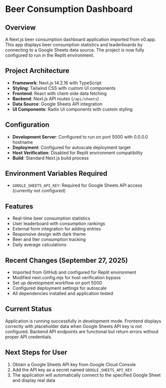 # Beer Consumption Dashboard

## Overview
A Next.js beer consumption dashboard application imported from v0.app. This app displays beer consumption statistics and leaderboards by connecting to a Google Sheets data source. The project is now fully configured to run in the Replit environment.

## Project Architecture
- **Framework**: Next.js 14.2.16 with TypeScript
- **Styling**: Tailwind CSS with custom UI components
- **Frontend**: React with client-side data fetching
- **Backend**: Next.js API routes (`/api/sheets`)
- **Data Source**: Google Sheets API integration
- **UI Components**: Radix UI components with custom styling

## Configuration
- **Development Server**: Configured to run on port 5000 with 0.0.0.0 hostname
- **Deployment**: Configured for autoscale deployment target
- **Host Verification**: Disabled for Replit environment compatibility
- **Build**: Standard Next.js build process

## Environment Variables Required
- `GOOGLE_SHEETS_API_KEY`: Required for Google Sheets API access (currently not configured)

## Features
- Real-time beer consumption statistics
- User leaderboard with consumption rankings
- External form integration for adding entries
- Responsive design with dark theme
- Beer and liter consumption tracking
- Daily average calculations

## Recent Changes (September 27, 2025)
- Imported from GitHub and configured for Replit environment
- Modified next.config.mjs for host verification bypass
- Set up development workflow on port 5000
- Configured deployment settings for autoscale
- All dependencies installed and application tested

## Current Status
Application is running successfully in development mode. Frontend displays correctly with placeholder data when Google Sheets API key is not configured. Backend API endpoints are functional but return errors without proper API credentials.

## Next Steps for User
1. Obtain a Google Sheets API key from Google Cloud Console
2. Add the API key as a secret named `GOOGLE_SHEETS_API_KEY`
3. The application will automatically connect to the specified Google Sheet and display real data
